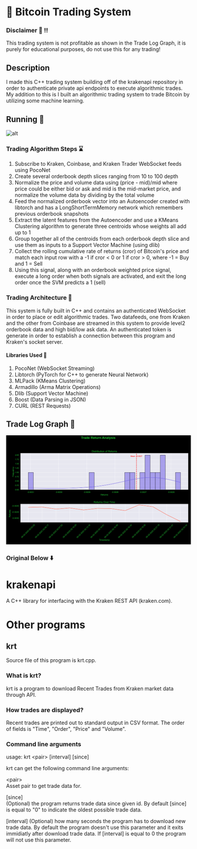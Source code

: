 # :rocket: Bitcoin Trading System

### Disclaimer :red_circle: :bangbang:
This trading system is not profitable as shown in the Trade Log Graph, it is purely for educational purposes, do not use this for any trading!

## Description
I made this C++ trading system building off of the krakenapi repository in order to authenticate private api endpoints to execute algorithmic trades. My addition to this is I built an algorithmic trading system to trade Bitcoin by utilizing some machine learning.

## Running :bullettrain_front:
![alt](https://github.com/MoQuant/BitcoinTrader/blob/master/bitcoin_trader/images/trading.gif)

### Trading Algorithm Steps :hourglass:
1. Subscribe to Kraken, Coinbase, and Kraken Trader WebSocket feeds using PocoNet
2. Create several orderbook depth slices ranging from 10 to 100 depth
3. Normalize the price and volume data using (price - mid)/mid where price could be either bid or ask and mid is the mid-market price, and normalize the volume data by dividing by the total volume
4. Feed the normalized orderbook vector into an Autoencoder created with libtorch and has a LongShortTermMemory network which remembers previous orderbook snapshots
5. Extract the latent features from the Autoencoder and use a KMeans Clustering algorithm to generate three centroids whose weights all add up to 1
6. Group together all of the centroids from each orderbook depth slice and use them as inputs to a Support Vector Machine (using dlib)
7. Collect the rolling cumulative rate of returns (cror) of Bitcoin's price and match each input row with a -1 if cror < 0 or 1 if cror > 0, where -1 = Buy and 1 = Sell
8. Using this signal, along with an orderbook weighted price signal, execute a long order when both signals are activated, and exit the long order once the SVM predicts a 1 (sell)

### Trading Architecture :satellite:
This system is fully built in C++ and contains an authenticated WebSocket in order to place or edit algorithmic trades. Two datafeeds, one from Kraken and the other from Coinbase are streamed in this system to provide level2 orderbook data and high bid/low ask data. An authenticated token is generate in order to establish a connection between this program and Kraken's socket server. 

#### Libraries Used :key:
1. PocoNet   (WebSocket Streaming)
2. Libtorch  (PyTorch for C++ to generate Neural Network)
3. MLPack    (KMeans Clustering)
4. Armadillo (Arma Matrix Operations)
5. Dlib      (Support Vector Machine)
6. Boost     (Data Parsing in JSON)
7. CURL      (REST Requests)


## Trade Log Graph :blue_book:
![alt](https://github.com/MoQuant/BitcoinTrader/blob/master/bitcoin_trader/images/btc.png)

### Original Below :arrow_down:

krakenapi
=========

A C++ library for interfacing with the Kraken REST API (kraken.com).

Other programs
==============

krt
---

Source file of this program is krt.cpp.

### What is krt?

krt is a program to download Recent Trades from Kraken market data through API.  

### How trades are displayed? 
 
Recent trades are printed out to standard output in CSV format. The order of fields is "Time", "Order", "Price" and "Volume".

### Command line arguments

usage: krt \<pair\> \[interval\] \[since\]

krt can get the following command line arguments:

  \<pair\>   
  Asset pair to get trade data for.

  \[since\]  
  (Optional) the program returns trade data since given id. By default [since] is equal 
  to "0" to indicate the oldest possible trade data.

  \[interval\] 
  (Optional) how many seconds the program has to download new trade data. 
  By default the program doesn't use this parameter and it exits immidiatly after 
  download trade data. If [interval] is equal to 0 the program will not 
  use this parameter.
